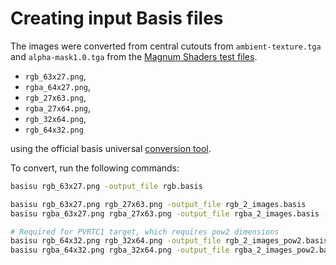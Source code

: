 Creating input Basis files
==========================

The images were converted from central cutouts from `ambient-texture.tga` and `alpha-mask1.0.tga`
from the [Magnum Shaders test files](https://github.com/mosra/magnum/tree/master/src/Magnum/Shaders/Test/TestFiles).

- `rgb_63x27.png`,
- `rgba_64x27.png`,
- `rgb_27x63.png`,
- `rgba_27x64.png`,
- `rgb_32x64.png`,
- `rgb_64x32.png`

using the official basis universal
[conversion tool](https://github.com/BinomialLLC/basis_universal/#command-line-compression-tool).

To convert, run the following commands:
```sh
basisu rgb_63x27.png -output_file rgb.basis

basisu rgb_63x27.png rgb_27x63.png -output_file rgb_2_images.basis
basisu rgba_63x27.png rgba_27x63.png -output_file rgba_2_images.basis -force_alpha

# Required for PVRTC1 target, which requires pow2 dimensions
basisu rgb_64x32.png rgb_32x64.png -output_file rgb_2_images_pow2.basis
basisu rgba_64x32.png rgba_32x64.png -output_file rgba_2_images_pow2.basis -force_alpha
```
